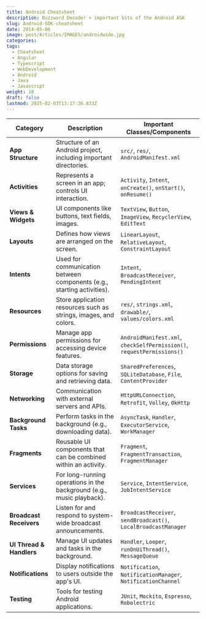 ```yaml
---
title: Android Cheatsheet
description: Buzzword Decoder + important bits of the Android ASK
slug: Android-SDK-cheatsheet
date: 2014-05-06
image: post/Articles/IMAGES/androidwide.jpg
categories: 
tags:
  - Cheatsheet
  - Angular
  - Typescript
  - WebDevelopment
  - Android
  - Java
  - Javascript
weight: 10
draft: false
lastmod: 2025-02-03T13:17:36.833Z
---
```

| **Category**             | **Description**                                                        | **Important Classes/Components**                                       |
| ------------------------ | ---------------------------------------------------------------------- | ---------------------------------------------------------------------- |
| **App Structure**        | Structure of an Android project, including important directories.      | `src/`, `res/`, `AndroidManifest.xml`                                  |
| **Activities**           | Represents a screen in an app; controls UI interaction.                | `Activity`, `Intent`, `onCreate()`, `onStart()`, `onResume()`          |
| **Views & Widgets**      | UI components like buttons, text fields, images.                       | `TextView`, `Button`, `ImageView`, `RecyclerView`, `EditText`          |
| **Layouts**              | Defines how views are arranged on the screen.                          | `LinearLayout`, `RelativeLayout`, `ConstraintLayout`                   |
| **Intents**              | Used for communication between components (e.g., starting activities). | `Intent`, `BroadcastReceiver`, `PendingIntent`                         |
| **Resources**            | Store application resources such as strings, images, and colors.       | `res/`, `strings.xml`, `drawable/`, `values/colors.xml`                |
| **Permissions**          | Manage app permissions for accessing device features.                  | `AndroidManifest.xml`, `checkSelfPermission()`, `requestPermissions()` |
| **Storage**              | Data storage options for saving and retrieving data.                   | `SharedPreferences`, `SQLiteDatabase`, `File`, `ContentProvider`       |
| **Networking**           | Communication with external servers and APIs.                          | `HttpURLConnection`, `Retrofit`, `Volley`, `OkHttp`                    |
| **Background Tasks**     | Perform tasks in the background (e.g., downloading data).              | `AsyncTask`, `Handler`, `ExecutorService`, `WorkManager`               |
| **Fragments**            | Reusable UI components that can be combined within an activity.        | `Fragment`, `FragmentTransaction`, `FragmentManager`                   |
| **Services**             | For long-running operations in the background (e.g., music playback).  | `Service`, `IntentService`, `JobIntentService`                         |
| **Broadcast Receivers**  | Listen for and respond to system-wide broadcast announcements.         | `BroadcastReceiver`, `sendBroadcast()`, `LocalBroadcastManager`        |
| **UI Thread & Handlers** | Manage UI updates and tasks in the background.                         | `Handler`, `Looper`, `runOnUiThread()`, `MessageQueue`                 |
| **Notifications**        | Display notifications to users outside the app's UI.                   | `Notification`, `NotificationManager`, `NotificationChannel`           |
| **Testing**              | Tools for testing Android applications.                                | `JUnit`, `Mockito`, `Espresso`, `Robolectric`                          |
